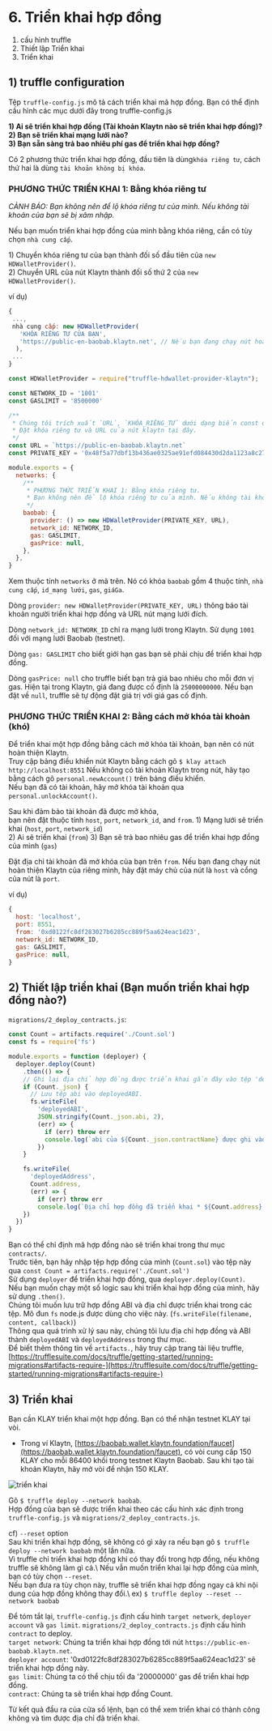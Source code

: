 # 6. Triển khai hợp đồng

1. cấu hình truffle
2. Thiết lập Triển khai
3. Triển khai

## 1) truffle configuration <a href="#1-truffle-configuration" id="1-truffle-configuration"></a>

Tệp `truffle-config.js` mô tả cách triển khai mã hợp đồng. Bạn có thể định cấu hình các mục dưới đây trong truffle-config.js

**1) Ai sẽ triển khai hợp đồng (Tài khoản Klaytn nào sẽ triển khai hợp đồng)?**\
**2) Bạn sẽ triển khai mạng lưới nào?**\
**3) Bạn sẵn sàng trả bao nhiêu phí gas để triển khai hợp đồng?**

Có 2 phương thức triển khai hợp đồng, đầu tiên là dùng`khóa riêng tư`, cách thứ hai là dùng `tài khoản không bị khóa`.

### PHƯƠNG THỨC TRIỂN KHAI 1: Bằng khóa riêng tư <a href="#deploy-method-1-by-private-key" id="deploy-method-1-by-private-key"></a>

_CẢNH BÁO: Bạn không nên để lộ khóa riêng tư của mình. Nếu không tài khoản của bạn sẽ bị xâm nhập._

Nếu bạn muốn triển khai hợp đồng của mình bằng khóa riêng, cần có tùy chọn `nhà cung cấp`.

1\) Chuyển khóa riêng tư của bạn thành đối số đầu tiên của `new HDWalletProvider()`.\
2\) Chuyển URL của nút Klaytn thành đối số thứ 2 của `new HDWalletProvider()`.

ví dụ)

```javascript
{
 ...,
 nhà cung cấp: new HDWalletProvider(
   'KHÓA RIÊNG TƯ CỦA BẠN',
   'https://public-en-baobab.klaytn.net', // Nếu bạn đang chạy nút hoàn thiện, bạn có thể đặt url rpc của nút.
  ),
 ...
}
```

```javascript
const HDWalletProvider = require("truffle-hdwallet-provider-klaytn");

const NETWORK_ID = '1001'
const GASLIMIT = '8500000'

/**
 * Chúng tôi trích xuất `URL`, `KHÓA_RIÊNG_TƯ` dưới dạng biến const để có thể đặt giá trị dễ dàng.
 * Đặt khóa riêng tư và URL của nút klaytn tại đây.
 */
const URL = `https://public-en-baobab.klaytn.net`
const PRIVATE_KEY = '0x48f5a77dbf13b436ae0325ae91efd084430d2da1123a8c273d7df5009248f90c'

module.exports = {
  networks: {
    /**
     * PHƯƠNG THỨC TRIỂN KHAI 1: Bằng khóa riêng tư.
     * Bạn không nên để lộ khóa riêng tư của mình. Nếu không tài khoản của bạn sẽ bị xâm nhập!!
     */
    baobab: {
      provider: () => new HDWalletProvider(PRIVATE_KEY, URL),
      network_id: NETWORK_ID,
      gas: GASLIMIT,
      gasPrice: null,
    },
  },
}
```

Xem thuộc tính `networks` ở mã trên. Nó có khóa `baobab` gồm 4 thuộc tính, `nhà cung cấp`, `id_mạng lưới`, `gas`, `giáGa`.

Dòng `provider: new HDWalletProvider(PRIVATE_KEY, URL)` thông báo tài khoản người triển khai hợp đồng và URL nút mạng lưới đích.

Dòng `network_id: NETWORK_ID` chỉ ra mạng lưới trong Klaytn. Sử dụng `1001` đối với mạng lưới Baobab (testnet).

Dòng `gas: GASLIMIT` cho biết giới hạn gas bạn sẽ phải chịu để triển khai hợp đồng.

Dòng `gasPrice: null` cho truffle biết bạn trả giá bao nhiêu cho mỗi đơn vị gas. Hiện tại trong Klaytn, giá đang được cố định là `25000000000`. Nếu bạn đặt về `null`, truffle sẽ tự động đặt giá trị với giá gas cố định.

### PHƯƠNG THỨC TRIỂN KHAI 2: Bằng cách mở khóa tài khoản (khó) <a href="#deploy-method-2-by-unlocked-account-difficult" id="deploy-method-2-by-unlocked-account-difficult"></a>

Để triển khai một hợp đồng bằng cách mở khóa tài khoản, bạn nên có nút hoàn thiện Klaytn.\
Truy cập bảng điều khiển nút Klaytn bằng cách gõ `$ klay attach http://localhost:8551` Nếu không có tài khoản Klaytn trong nút, hãy tạo bằng cách gõ `personal.newAccount()` trên bảng điều khiển.\
Nếu bạn đã có tài khoản, hãy mở khóa tài khoản qua `personal.unlockAccount()`.

Sau khi đảm bảo tài khoản đã được mở khóa,\
bạn nên đặt thuộc tính `host`, `port`, `network_id`, and `from`. 1) Mạng lưới sẽ triển khai (`host`, `port`, `network_id`)\
2\) Ai sẽ triển khai (`from`) 3) Bạn sẽ trả bao nhiêu gas để triển khai hợp đồng của mình (`gas`)

Đặt địa chỉ tài khoản đã mở khóa của bạn trên `from`. Nếu bạn đang chạy nút hoàn thiện Klaytn của riêng mình, hãy đặt máy chủ của nút là `host` và cổng của nút là `port`.

ví dụ)

```javascript
{
  host: 'localhost',
  port: 8551,
  from: '0xd0122fc8df283027b6285cc889f5aa624eac1d23',
  network_id: NETWORK_ID,
  gas: GASLIMIT,
  gasPrice: null,
}
```

## 2) Thiết lập triển khai (Bạn muốn triển khai hợp đồng nào?) <a href="#2-deploy-setup-which-contract-do-you-want-to-deploy" id="2-deploy-setup-which-contract-do-you-want-to-deploy"></a>

`migrations/2_deploy_contracts.js`:

```javascript
const Count = artifacts.require('./Count.sol')
const fs = require('fs')

module.exports = function (deployer) {
  deployer.deploy(Count)
    .then(() => {
    // Ghi lại địa chỉ hợp đồng được triển khai gần đây vào tệp 'deployedAddress'.
    if (Count._json) {
      // Lưu tệp abi vào deployedABI.
      fs.writeFile(
        'deployedABI',
        JSON.stringify(Count._json.abi, 2),
        (err) => {
          if (err) throw err
          console.log(`abi của ${Count._json.contractName} được ghi vào tệp deployedABI`)
        })
    }

    fs.writeFile(
      'deployedAddress',
      Count.address,
      (err) => {
        if (err) throw err
        console.log(`Địa chỉ hợp đồng đã triển khai * ${Count.address} * được ghi vào tệp deployedAddress file`)
    })
  })
}
```

Bạn có thể chỉ định mã hợp đồng nào sẽ triển khai trong thư mục `contracts/`.\
Trước tiên, bạn hãy nhập tệp hợp đồng của mình (`Count.sol`) vào tệp này qua `const Count = artifacts.require('./Count.sol')`\
Sử dụng `deployer` để triển khai hợp đồng, qua `deployer.deploy(Count)`.\
Nếu bạn muốn chạy một số logic sau khi triển khai hợp đồng của mình, hãy sử dụng `.then()`.\
Chúng tôi muốn lưu trữ hợp đồng ABI và địa chỉ được triển khai trong các tệp. Mô đun `fs` node.js được dùng cho việc này. (`fs.writeFile(filename, content, callback)`)\
Thông qua quá trình xử lý sau này, chúng tôi lưu địa chỉ hợp đồng và ABI thành `deployedABI` và `deployedAddress` trong thư mục.\
Để biết thêm thông tin về `artifacts.`, hãy truy cập trang tài liệu truffle, [https://trufflesuite.com/docs/truffle/getting-started/running-migrations#artifacts-require-](https://trufflesuite.com/docs/truffle/getting-started/running-migrations#artifacts-require-)

## 3) Triển khai <a href="#3-deploy" id="3-deploy"></a>

Bạn cần KLAY triển khai một hợp đồng. Bạn có thể nhận testnet KLAY tại vòi.

* Trong ví Klaytn, [https://baobab.wallet.klaytn.foundation/faucet](https://baobab.wallet.klaytn.foundation/faucet), có vòi cung cấp 150 KLAY cho mỗi 86400 khối trong testnet Klaytn Baobab. Sau khi tạo tài khoản Klaytn, hãy mở vòi để nhận 150 KLAY.

![triển khai](../../../bapp/tutorials/count-bapp/images/tutorial-3deploy.gif)

Gõ `$ truffle deploy --network baobab`.\
Hợp đồng của bạn sẽ được triển khai theo các cấu hình xác định trong `truffle-config.js` và `migrations/2_deploy_contracts.js`.

cf) `--reset` option\
Sau khi triển khai hợp đồng, sẽ không có gì xảy ra nếu bạn gõ `$ truffle deploy --network baobab` một lần nữa.\
Vì truffle chỉ triển khai hợp đồng khi có thay đổi trong hợp đồng, nếu không truffle sẽ không làm gì cả.\ Nếu vẫn muốn triển khai lại hợp đồng của mình, bạn có tùy chọn `--reset`.\
Nếu bạn đưa ra tùy chọn này, truffle sẽ triển khai hợp đồng ngay cả khi nội dung của hợp đồng không thay đổi.\ ex) `$ truffle deploy --reset --network baobab`

Để tóm tắt lại, `truffle-config.js` định cấu hình `target network`, `deployer account` và `gas limit`. `migrations/2_deploy_contracts.js` định cấu hình `contract` to deploy.\
`target network`: Chúng ta triển khai hợp đồng tới nút `https://public-en-baobab.klaytn.net`.\
`deployer account`: '0xd0122fc8df283027b6285cc889f5aa624eac1d23' sẽ triển khai hợp đồng này.\
`gas limit`: Chúng ta có thể chịu tối đa '20000000' gas để triển khai hợp đồng.\
`contract`: Chúng ta sẽ triển khai hợp đồng Count.

Từ kết quả đầu ra của cửa số lệnh, bạn có thể xem triển khai có thành công không và tìm được địa chỉ đã triển khai.
